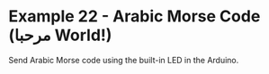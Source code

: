 # Example 22 - Arabic Morse Code (مرحبا World!)

Send Arabic Morse code using the built-in LED in the Arduino.

